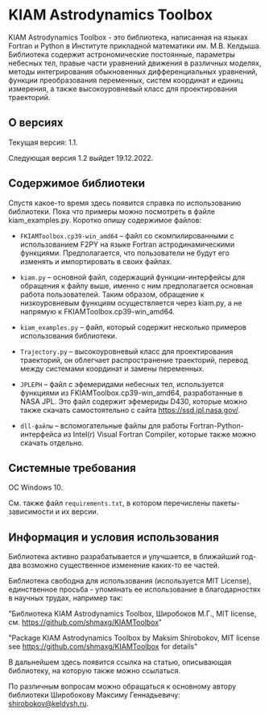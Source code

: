 # KIAM Astrodynamics Toolbox

KIAM Astrodynamics Toolbox - это библиотека, написанная на языках Fortran и Python в Институте прикладной математики им. М.В. Келдыша.
Библиотека содержит астрономические постоянные, параметры небесных тел, правые части уравнений движения в различных моделях, методы интегрирования обыкновенных дифференциальных уравнений, функции преобразования переменных, систем координат и единиц измерения, а также высокоуровневый класс для проектирования траекторий.

## О версиях

Текущая версия: 1.1.

Следующая версия 1.2 выйдет 19.12.2022.

## Содержимое библиотеки

Спустя какое-то время здесь появится справка по использованию библиотеки. Пока что примеры можно посмотреть в файле kiam_examples.py.
Коротко опишу содержимое файлов:

- `FKIAMToolbox.cp39-win_amd64` – файл со скомпилированными с использованием F2PY на языке Fortran астродинамическими функциями. Предполагается, что пользователи не будут его изменять и импортировать в своих файлах.

- `kiam.py` – основной файл, содержащий функции-интерфейсы для обращения к файлу выше, именно с ним предполагается основная работа пользователей. Таким образом, обращение к низкоуровневым функциям осуществляется через kiam.py, а не напрямую к FKIAMToolbox.cp39-win_amd64.

- `kiam_examples.py` – файл, который содержит несколько примеров использования библиотеки.

- `Trajectory.py` – высокоуровневый класс для проектирования траекторий, он облегчает распространение траекторий, перевод между системами координат и замены переменных.

- `JPLEPH` – файл с эфемеридами небесных тел, используется функциями из FKIAMToolbox.cp39-win_amd64, разработанные в NASA JPL. Это файл содержит эфемериды D430, которые можно также скачать самостоятельно с сайта https://ssd.jpl.nasa.gov/.

- `dll-файлы` – вспомогательные файлы для работы Fortran-Python-интерфейса из Intel(r) Visual Fortran Compiler, которые также можно скачать отдельно.

## Системные требования

ОС Windows 10.

См. также файл `requirements.txt`, в котором перечислены пакеты-зависимости и их версии.

## Информация и условия использования

Библиотека активно разрабатывается и улучшается, в ближайший год-два возможно существенное изменение каких-то ее частей.

Библиотека свободна для использования (используется MIT License), единственное просьба - упомянать ее использование в благодарностях в научных трудах, например так:

"Библиотека KIAM Astrodynamics Toolbox, Широбоков М.Г., MIT license, см. https://github.com/shmaxg/KIAMToolbox"

"Package KIAM Astrodynamics Toolbox by Maksim Shirobokov, MIT license see https://github.com/shmaxg/KIAMToolbox for details"

В дальнейшем здесь появится ссылка на статью, описывающая библиотеку, на которую также можно ссылаться.

По различным вопросам можно обращаться к основному автору библиотеки Широбокову Максиму Геннадьевичу: shirobokov@keldysh.ru.

